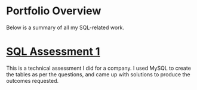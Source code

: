 # Portfolio Overview
Below is a summary of all my SQL-related work.

# [SQL Assessment 1](https://github.com/michelleng95/SQL-Assessment-1)
This is a technical assessment I did for a company.
I used MySQL to create the tables as per the questions, and came up with solutions to produce the outcomes requested.
